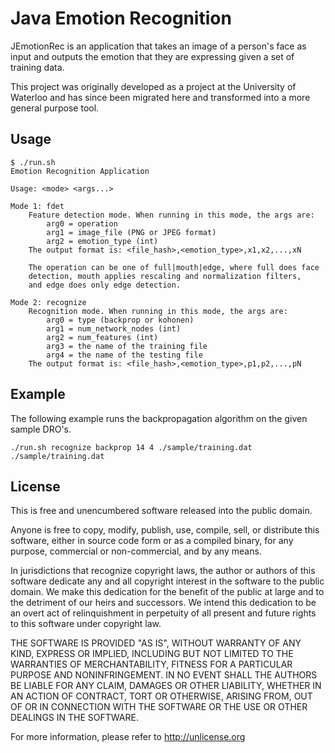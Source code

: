 # Java Emotion Recognition

JEmotionRec is an application that takes an image of a person's face as input and outputs the emotion that they are expressing given a set of training data.

This project was originally developed as a project at the University of Waterloo and has since been migrated here and transformed into a more general purpose tool.

## Usage

    $ ./run.sh 
    Emotion Recognition Application

    Usage: <mode> <args...>

    Mode 1: fdet
        Feature detection mode. When running in this mode, the args are:
            arg0 = operation
            arg1 = image_file (PNG or JPEG format)
            arg2 = emotion_type (int)
        The output format is: <file_hash>,<emotion_type>,x1,x2,...,xN

        The operation can be one of full|mouth|edge, where full does face
        detection, mouth applies rescaling and normalization filters,
        and edge does only edge detection.

    Mode 2: recognize
        Recognition mode. When running in this mode, the args are:
            arg0 = type (backprop or kohonen)
            arg1 = num_network_nodes (int)
            arg2 = num_features (int)
            arg3 = the name of the training file
            arg4 = the name of the testing file
        The output format is: <file_hash>,<emotion_type>,p1,p2,...,pN

## Example

The following example runs the backpropagation algorithm on the given sample DRO's.

    ./run.sh recognize backprop 14 4 ./sample/training.dat ./sample/training.dat 

## License

This is free and unencumbered software released into the public domain.

Anyone is free to copy, modify, publish, use, compile, sell, or
distribute this software, either in source code form or as a compiled
binary, for any purpose, commercial or non-commercial, and by any
means.

In jurisdictions that recognize copyright laws, the author or authors
of this software dedicate any and all copyright interest in the
software to the public domain. We make this dedication for the benefit
of the public at large and to the detriment of our heirs and
successors. We intend this dedication to be an overt act of
relinquishment in perpetuity of all present and future rights to this
software under copyright law.

THE SOFTWARE IS PROVIDED "AS IS", WITHOUT WARRANTY OF ANY KIND,
EXPRESS OR IMPLIED, INCLUDING BUT NOT LIMITED TO THE WARRANTIES OF
MERCHANTABILITY, FITNESS FOR A PARTICULAR PURPOSE AND NONINFRINGEMENT.
IN NO EVENT SHALL THE AUTHORS BE LIABLE FOR ANY CLAIM, DAMAGES OR
OTHER LIABILITY, WHETHER IN AN ACTION OF CONTRACT, TORT OR OTHERWISE,
ARISING FROM, OUT OF OR IN CONNECTION WITH THE SOFTWARE OR THE USE OR
OTHER DEALINGS IN THE SOFTWARE.

For more information, please refer to <http://unlicense.org>
